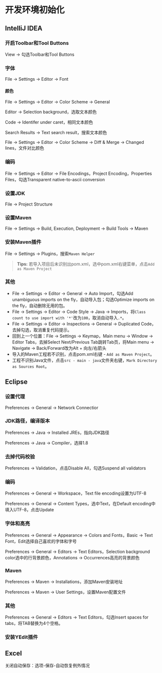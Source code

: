 # 开发环境初始化

## IntelliJ IDEA

### 开启Toolbar和Tool Buttons

View -> 勾选Toolbar和Tool Buttons


### 字体

File -> Settings -> Editor -> Font


#### 颜色

File -> Settings -> Editor -> Color Scheme -> General

Editor -> Selection background，选取文本颜色

Code -> Identifer under caret，相同文本颜色

Search Results -> Text search result，搜索文本颜色

File -> Settings -> Editor -> Color Scheme -> Diff & Merge -> Changed lines，文件对比颜色


### 编码

File -> Settings -> Editor -> File Encodings，Project Encoding，Properties Files，勾选Transparent native-to-ascii conversion


### 设置JDK

File -> Project Structure


### 设置Maven

File -> Settings -> Build, Execution, Deployment -> Build Tools -> Maven

### 安装Maven插件

File -> Settings -> Plugins，搜索`Maven Helper`

> **Tips:** 若导入项目后未识别出pom.xml，选中pom.xml右键菜单，点击`Add as Maven Project`


### 其他

- File -> Settings -> Editor -> General -> Auto Import，勾选Add unambiguous imports on the fly，自动导入包；勾选Optimize imports on the fly，自动删除无用的包。  
- File -> Settings -> Editor -> Code Style -> Java -> Imports，将`Class count to use import with '*'`改为`100`，取消自动导入`.*`。  
- File -> Settings -> Editor -> Inspections -> General -> Duplicated Code，去掉勾选，取消重复代码提示。  
- 回到上一个位置：File -> Settings -> Keymap，Main menu -> Window -> Editor Tabs，去掉Select Next/Previous Tab跳转Tab页，将Main menu -> Navigate -> Back/Forward改为Alt + 向左/右箭头  
- 导入的Maven工程若不识别，点击pom.xml右键 - `Add as Maven Project`。
- 工程不识别Java文件，点击`src - main - java`文件夹右键，`Mark Directory as Sources Root`。


## Eclipse

### 设置代理

Preferences -> General -> Network Connectior


###  JDK路径，编译版本

Preferences -> Java -> Installed JREs，指向JDK路径

Preferences -> Java -> Compiler，选择1.8


### 去掉代码校验

Preferences -> Validation，点击Disable All，勾选Suspend all validators


### 编码

Preferences -> General -> Workspace，Text file encoding设置为UTF-8

Preferences -> General -> Content Types，选中Text，在Default encoding中填入UTF-8，点击Update


### 字体和高亮

Preferences -> General -> Appearance -> Colors and Fonts，Basic -> Text Font，Edit选择自己喜欢的字体和字号

Preferences -> General -> Editors -> Text Editors，Selection background color选中的行背景颜色，Annotations -> Occurrences高亮的背景颜色


### Maven

Preferences -> Maven -> Installations，添加Maven安装地址

Preferences -> Maven -> User Settings，设置Maven配置文件


### 其他

Preferences -> General -> Editors -> Text Editors，勾选Insert spaces for tabs，将TAB替换为4个空格。


### 安装YEdit插件


## Excel

关闭自动保存：选项-保存-自动恢复例外情况
